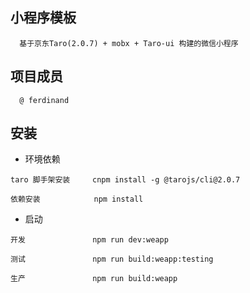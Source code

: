 ## 小程序模板

```
  基于京东Taro(2.0.7) + mobx + Taro-ui 构建的微信小程序
```

## 项目成员

```
  @ ferdinand

```

## 安装

- 环境依赖

```
taro 脚手架安装     cnpm install -g @tarojs/cli@2.0.7

依赖安装            npm install
```

- 启动

```
开发               npm run dev:weapp

测试               npm run build:weapp:testing

生产               npm run build:weapp
```
